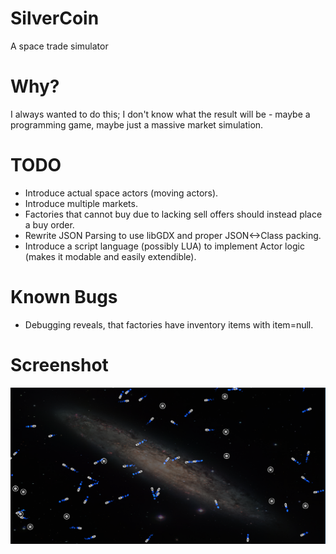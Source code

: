 # SilverCoin
A space trade simulator

# Why?
I always wanted to do this; I don't know what the result will be - maybe a programming game, maybe just a massive market simulation.

# TODO
* Introduce actual space actors (moving actors).
* Introduce multiple markets.
* Factories that cannot buy due to lacking sell offers should instead place a buy order.
* Rewrite JSON Parsing to use libGDX and proper JSON<->Class packing.
* Introduce a script language (possibly LUA) to implement Actor logic (makes it modable and easily extendible).

# Known Bugs
* Debugging reveals, that factories have inventory items with item=null.

# Screenshot
![SilverCoin screenshot](https://raw.githubusercontent.com/brachiel/SilverCoin/master/SilverCoin.png)
